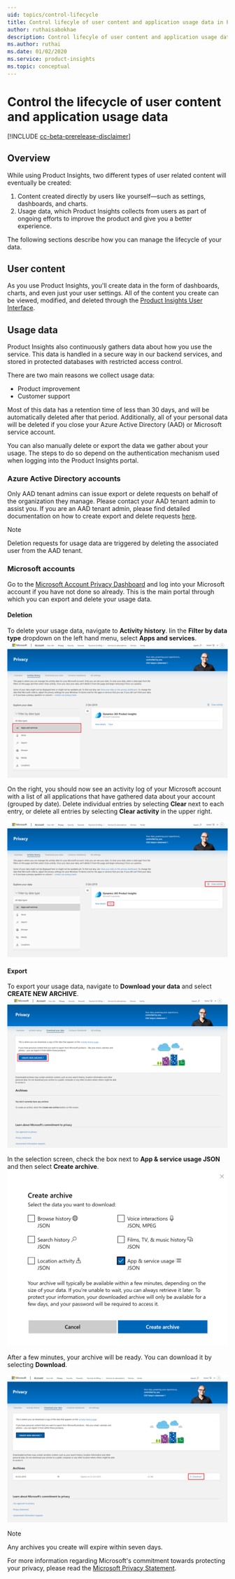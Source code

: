 ```yaml
---
uid: topics/control-lifecycle
title: Control lifecyle of user content and application usage data in Product Insights
author: ruthaisabokhae
description: Control lifecyle of user content and application usage data
ms.author: ruthai
ms.date: 01/02/2020
ms.service: product-insights
ms.topic: conceptual
---
```


# Control the lifecycle of user content and application usage data

[!INCLUDE [cc-beta-prerelease-disclaimer]( includes/cc-beta-prerelease-disclaimer.md)]

## Overview

While using Product Insights, two different types of user related content will eventually be created:

1. Content created directly by users like yourself—such as settings, dashboards, and charts.
2. Usage data, which Product Insights collects from users as part of ongoing efforts to improve the product and give you a better experience.

The following sections describe how you can manage the lifecycle of your data.

## User content

As you use Product Insights, you'll create data in the form of dashboards, charts, and even just your user settings. All of the content you create can be viewed, modified, and deleted through the [Product Insights User Interface](https://pi.dynamics.com/).

## Usage data

Product Insights also continuously gathers data about how you use the service. This data is handled in a secure way in our backend services, and stored in protected databases with restricted access control.

There are two main reasons we collect usage data:

* Product improvement
* Customer support

Most of this data has a retention time of less than 30 days, and will be automatically deleted after that period. Additionally, all of your personal data will be deleted if you close your Azure Active Directory (AAD) or Microsoft service account.

You can also manually delete or export the data we gather about your usage. The steps to do so depend on the authentication mechanism used when logging into the Product Insights portal.

### Azure Active Directory accounts

Only AAD tenant admins can issue export or delete requests on behalf of the organization they manage. Please contact your AAD tenant admin to assist you. If you are an AAD tenant admin, please find detailed documentation on how to create export and delete requests [here](https://docs.microsoft.com/microsoft-365/compliance/gdpr-dsr-azure).

> [!NOTE]
> Deletion requests for usage data are triggered by deleting the associated user from the AAD tenant.

### Microsoft accounts

Go to the [Microsoft Account Privacy Dashboard](https://account.microsoft.com/privacy/) and log into your Microsoft account if you have not done so already. This is the main portal through which you can export and delete your usage data.

#### Deletion

To delete your usage data, navigate to **Activity history**. Iin the **Filter by data type** dropdown on the left hand menu, select **Apps and services**.
![Select Apps and services](media/PrivacyPortal_marked.png)

On the right, you should now see an activity log of your Microsoft account with a list of all applications that have gathered data about your account (grouped by date). Delete individual entries by selecting **Clear** next to each entry, or delete all entries by selecting **Clear activity** in the upper right.

![Select Clear or Clear activity](media/PrivacyPortal_deletion_marked.png)

#### Export

To export your usage data, navigate to **Download your data** and select **CREATE NEW ARCHIVE**.
![Create New Archive](media/MsaExport_marked.png)

In the selection screen, check the box next to **App & service usage JSON** and then select **Create archive**.
![Tick App & service usage JSON](media/MsaExportSelection.png)

After a few minutes, your archive will be ready. You can download it by selecting **Download**.

![Download Archive](media/MsaExportDownload_marked.png)

> [!NOTE]
 > Any archives you create will expire within seven days.

For more information regarding Microsoft's commitment towards protecting your privacy, please read the [Microsoft Privacy Statement](https://privacy.microsoft.com/).
